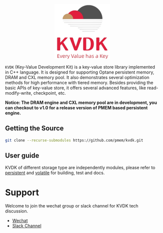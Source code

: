 <div align="center">
<p align="center"> <img src=".pic/kvdk_logo.png" height="180px"><br></p>
</div>

`KVDK` (Key-Value Development Kit) is a key-value store library implemented in C++ language. It is designed for supporting Optane persistent memory, DRAM and CXL memory pool. It also demonstrates several optimization methods for high performance with tiered memory. Besides providing the basic APIs of key-value store, it offers several advanced features, like read-modify-write, checkpoint, etc.

**Notice: The DRAM engine and CXL memory pool are in development, you can checkout to v1.0 for a release version of PMEM based persistent engine.**

## Getting the Source
```bash
git clone --recurse-submodules https://github.com/pmem/kvdk.git
```

## User guide

KVDK of different storage type are independently modules, please refer to [persistent](./persistent/README.md) and [volatile](./volatile/README.md) for building, test and docs.

# Support
Welcome to join the wechat group or slack channel for KVDK tech discussion.
- [Wechat](https://github.com/pmem/kvdk/issues/143)
- [Slack Channel](https://join.slack.com/t/kvdksupportcommunity/shared_invite/zt-12b66vg1c-4FGb~Ri4w8K2_msau6v86Q)
